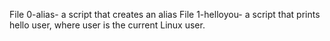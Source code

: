 File 0-alias- a script that creates an alias
File 1-helloyou- a script that prints hello user, where user is the current Linux user.
